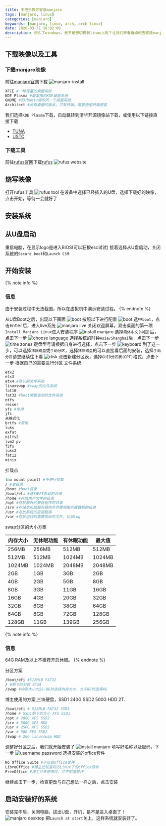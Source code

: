 ```yaml
---
title: 手把手教你安装manjaro
tags: [manjaro, linux]
categories: [manjaro]
keywords: [manjaro, linux, arch, arch linux]
date: 2020-03-31 18:02:09
description: 用久了windows，是不是想切换到linux上呢？让我们来看看如何去安装manjaro吧！
---
```


## 下载映像以及工具
### 下载manjaro映像
前往[manjaro官网](https://manjaro.org/download/)下载
![manjaro-install](https://cdn.bmyjacks.io/img/20200331085728.png?x-oss-process=style/style)
```bash
XFCE #一种轻量的桌面系统
KDE Plasma #最常用的KDE桌面系统
GNOME #和Ubuntu用的同一个桌面系统
Architect #没有桌面的版本，只有终端，需要使用终端安装
```
我们选择`KDE Plasma`下载，自动跳转到清华开源镜像站下载，或使用以下链接直接下载
* [TUNA](https://mirrors.tuna.tsinghua.edu.cn/osdn/storage/g/m/ma/manjaro/kde/19.0.2/manjaro-kde-19.0.2-200311-linux54.iso)
* [USTC](http://mirrors.ustc.edu.cn/manjaro-cd/kde/19.0.2/manjaro-kde-19.0.2-200311-linux54.iso)

### 下载工具
前往[rufus官网](http://rufus.ie/)下载[rufus](https://github.com/pbatard/rufus/releases/download/v3.9/rufus-3.9.exe)
![rufus website](https://cdn.bmyjacks.io/img/20200331091353.png?x-oss-process=style/style)

## 烧写映像
打开rufus工具
![rufus tool](https://cdn.bmyjacks.io/img/20200331155031.png?x-oss-process=style/style)
在设备中选择已经插入的U盘，选择下载好的映像，点击开始，等待一会就好了

## 安装系统
## 从U盘启动
重启电脑，在显示logo是进入BIOS(可以狂按esc试试)
接着选择从U盘启动，关闭系统的`Secure boot`和`Launch CSM`

## 开始安装
{% note info %}
### 信息
由于安装过程中无法截图，所以在虚拟机中演示安装过程。
{% endnote %}

从U盘Boot之后，出现以下画面
![boot](https://cdn.bmyjacks.io/img/20200331155930.png?x-oss-process=style/style)
按照以下进行配置
![boot](https://cdn.bmyjacks.io/img/20200331160034.png?x-oss-process=style/style)
选中`boot`，点击<kbd>Enter</kbd>后，进入live系统
![manjaro live](https://cdn.bmyjacks.io/img/20200331160423.png?x-oss-process=style/style)
关闭欢迎屏幕，双击桌面的第一项`Install Manjaro Linux`进入安装程序
![install manjaro](https://cdn.bmyjacks.io/img/20200331160830.png?x-oss-process=style/style)
选择`简体中文(中国)`后，点击下一步
![choose language](https://cdn.bmyjacks.io/img/20200331161011.png?x-oss-process=style/style)
选择系统的时钟`Asia/Shanghai`后，点击下一步
![time zones](https://cdn.bmyjacks.io/img/20200331161145.png?x-oss-process=style/style)
键盘型号请根据自身进行选择，点击下一步
![keyboard](https://cdn.bmyjacks.io/img/20200331161323.png?x-oss-process=style/style)
到了这一步，可以选择`抹除磁盘`或`手动分区`，选择`抹除磁盘`的可以直接看后面的安装，选择`手动分区`请您继续往下看
![disk](https://cdn.bmyjacks.io/img/20200331162312.png?x-oss-process=style/style)
点击新建分区表，选择`GUID分区表(GPT)`格式，点击下一步
根据自己的需要进行分区
文件系统
```bash
etx2
etx3
etx4 #默认的文件系统
linuxswap #swap的文件系统
fat16
fat32 #boot需要使用的文件系统
ntfs
reiser
xfs #常用
jfs
未格式化
brtfs #常用
luks
exfat
nilfs2
lvm2 pv
f2fs
luks2
fat12
minix
```
挂载点
```bash
(no mount point) #不进行挂载
/ #主目录
/boot #boot目录
/boot/efi #进行EFI启动的目录
/home #存放用户文件的目录
/opt #存放额外的安装程序的目录
/srv #存储本机或服务器向外界提供服务或数据的目录
/usr #存放系统的应用程序
/var #存放运行时需要改动的文件，比如log
```

swap分区的大小方案

| 内存大小 | 无休眠功能 | 有休眠功能 | 最大值  |
| ------- | --------- | ---------- | ------ |
| 256MB   | 256MB     | 512MB      | 512MB  |
| 512MB   | 512MB     | 1024MB     | 1024MB |
| 1024MB  | 1024MB    | 2048MB     | 2048MB |
| 2GB     | 1GB       | 3GB        | 2GB    |
| 4GB     | 2GB       | 5GB        | 8GB    |
| 8GB     | 3GB       | 11GB       | 16GB   |
| 16GB    | 4GB       | 20GB       | 32GB   |
| 32GB    | 6GB       | 38GB       | 64GB   |
| 64GB    | 8GB       | 72GB       | 128GB  |
| 128GB   | 11GB      | 139GB      | 256GB  |

{% note info %}
### 信息
64G RAM及以上不推荐开启休眠。
{% endnote %}

分区方案
```bash
/boot/efi #512MiB FAT32
/ #剩下的分区 ETX4
/swap #内存大小为2G-8G时选择内存大小，大于8G时选择4G
```
博主使用的方案,三块硬盘，SSD1 240G SSD2 500G HDD 2T.
```bash
/boot/efi # 512MiB FAT32 SSD1
/home # SSD1剩下的大小 XFS SSD1
/opt # 200G XFS SSD2
/srv # 500G XFS HDD
/usr # 250G XFS SSD2
/var # 50G XFS SSD2
/swap # 20G linuxswap HDD
```
调整好分区之后，我们就开始安装了
![install manjaro](https://cdn.bmyjacks.io/img/20200331175142.png?x-oss-process=style/style)
填写好名称以及密码，下一步
![username password](https://cdn.bmyjacks.io/img/20200331175554.png?x-oss-process=style/style)
选择安装的office套件
```bash
No Office Suite #不安装office套件
LibreOffice #博主比较喜欢的Linux下的office软件
FreeOffice #博主并未使用过，并不知道好坏
```
继续点击下一步，检查更改与自己想法一样之后，点击安装

## 启动安装好的系统
安装完毕后，关闭电脑，拔出U盘，开机，是不是进入桌面了！
![manjaro desktop](https://cdn.bmyjacks.io/img/20200331182148.png?x-oss-process=style/style)
把`Launch at start`关上，这样系统就安装好了。
